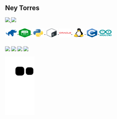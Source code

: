  ## Ney Torres
 <div>
  <a href="https://github.com/zionrootz">
  <img height="140em" src="https://github-readme-stats.vercel.app/api?username=zionrootz&show_icons=true&theme=dracula&include_all_commits=true&count_private=true"/>
  <img height="140em" src="https://github-readme-stats.vercel.app/api/top-langs/?username=zionrootz&layout=compact&langs_count=7&theme=dracula"/>
</div>
<div style="display: inline_block"><br>
  <img align="center" alt="COBOL" height="30" width="40" src="https://raw.githubusercontent.com/zionrootz/zionrootz/main/file_type_cobol_icon_130684.svg">
  <img align="center" alt="DB2" height="30" width="40" src="https://raw.githubusercontent.com/zionrootz/zionrootz/main/01_INSTANA_IBM-DB2.svg">
  <img align="center" alt="Python" height="30" width="40" src="https://raw.githubusercontent.com/zionrootz/zionrootz/main/python-original.svg">
  <img align="center" alt="Bash" height="30" width="40" src="https://raw.githubusercontent.com/zionrootz/zionrootz/main/bash-original.svg">
  <img align="center" alt="Oracle" height="30" width="40" src="https://raw.githubusercontent.com/zionrootz/zionrootz/main/oracle-original.svg">
  <img align="center" alt="Linux" height="30" width="40" src="https://raw.githubusercontent.com/zionrootz/zionrootz/main/linux-original.svg">
  <img align="center" alt="C" height="30" width="40" src="https://raw.githubusercontent.com/zionrootz/zionrootz/main/c-original.svg">
  <img align="center" alt="Arduino" height="30" width="40" src="https://raw.githubusercontent.com/zionrootz/zionrootz/main/arduino-original-wordmark.svg">
</div>
  
  ##
 
<div> 
  <a href="https://www.youtube.com/user/neyrasta2" target="_blank"><img src="https://img.shields.io/badge/YouTube-FF0000?style=for-the-badge&logo=youtube&logoColor=white" target="_blank"></a>
  <a href="https://instagram.com/ney.bjj" target="_blank"><img src="https://img.shields.io/badge/-Instagram-%23E4405F?style=for-the-badge&logo=instagram&logoColor=white" target="_blank"></a>
 	<a href="https://www.twitch.tv/temakiplay" target="_blank"><img src="https://img.shields.io/badge/Twitch-9146FF?style=for-the-badge&logo=twitch&logoColor=white" target="_blank"></a>
  <a href="https://www.linkedin.com/in/ney-torres" target="_blank"><img src="https://img.shields.io/badge/-LinkedIn-%230077B5?style=for-the-badge&logo=linkedin&logoColor=white" target="_blank"></a> 
 
  ![Snake animation](https://github.com/rafaballerini/rafaballerini/blob/output/github-contribution-grid-snake.svg)
 
</div>
